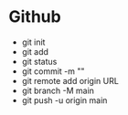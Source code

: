 # Github

- git init
- git add
- git status
- git commit -m ""
- git remote add origin URL
- git branch -M main
- git push -u origin main